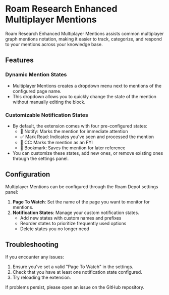 # Roam Research Enhanced Multiplayer Mentions

Roam Research Enhanced Multiplayer Mentions assists common multiplayer graph mentions notation, making it easier to track, categorize, and respond to your mentions across your knowledge base.

## Features

### Dynamic Mention States

- Multiplayer Mentions creates a dropdown menu next to mentions of the configured page name.
- This dropdown allows you to quickly change the state of the mention without manually editing the block.

### Customizable Notification States

- By default, the extension comes with four pre-configured states:
  - 🚨 Notify: Marks the mention for immediate attention
  - ✅ Mark Read: Indicates you've seen and processed the mention
  - 📨 CC: Marks the mention as an FYI
  - 💾 Bookmark: Saves the mention for later reference
- You can customize these states, add new ones, or remove existing ones through the settings panel.

## Configuration

Multiplayer Mentions can be configured through the Roam Depot settings panel:

1. **Page To Watch**: Set the name of the page you want to monitor for mentions.
2. **Notification States**: Manage your custom notification states.
   - Add new states with custom names and prefixes
   - Reorder states to prioritize frequently used options
   - Delete states you no longer need

## Troubleshooting

If you encounter any issues:

1. Ensure you've set a valid "Page To Watch" in the settings.
2. Check that you have at least one notification state configured.
3. Try reloading the extension.

If problems persist, please open an issue on the GitHub repository.